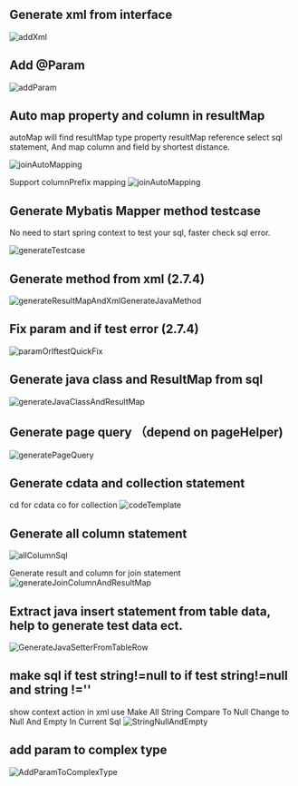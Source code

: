 ## Generate xml from interface
![addXml](https://raw.githubusercontent.com/gejun123456/MyBatisCodeHelper-Pro/master/screenshots/generateXmlFromMapper.gif)

## Add @Param
![addParam](https://raw.githubusercontent.com/gejun123456/MyBatisCodeHelper-Pro/master/screenshots/addParamForOneClick.gif)

## Auto map property and column in resultMap

autoMap will find resultMap type property resultMap reference select sql statement, And map column and field by shortest distance.

![joinAutoMapping](https://raw.githubusercontent.com/gejun123456/MyBatisCodeHelper-Pro/master/screenshots/joinAutoMapping.gif)

Support columnPrefix mapping
![joinAutoMapping](https://raw.githubusercontent.com/gejun123456/MyBatisCodeHelper-Pro/master/screenshots/joinAutoMapping.gif)

## Generate Mybatis Mapper method testcase

No need to start spring context to test your sql, faster check sql error.

![generateTestcase](https://raw.githubusercontent.com/gejun123456/MyBatisCodeHelper-Pro/master/screenshots/autoGenerateTestCase.gif)

## Generate method from xml (2.7.4)
![generateResultMapAndXmlGenerateJavaMethod](https://raw.githubusercontent.com/gejun123456/MyBatisCodeHelper-Pro/master/screenshots/generateResultMapAndXmlGenerateJavaMethod.gif)

## Fix param and if test error (2.7.4)
![paramOrIftestQuickFix](https://raw.githubusercontent.com/gejun123456/MyBatisCodeHelper-Pro/master/screenshots/paramOrIftestQuickFix.gif)


## Generate java class and ResultMap from sql

![generateJavaClassAndResultMap](https://raw.githubusercontent.com/gejun123456/MyBatisCodeHelper-Pro/master/screenshots/generateJavaClassFromSelect.gif)


## Generate page query （depend on pageHelper)

![generatePageQuery](https://raw.githubusercontent.com/gejun123456/MyBatisCodeHelper-Pro/master/screenshots/generatePageQuery.gif)


## Generate cdata and collection statement

cd  for cdata   co for collection
![codeTemplate](https://raw.githubusercontent.com/gejun123456/MyBatisCodeHelper-Pro/master/screenshots/codeTemplate.gif)

## Generate all column statement 
![allColumnSql](https://raw.githubusercontent.com/gejun123456/MyBatisCodeHelper-Pro/master/screenshots/allColumnSql.gif)

Generate result and column for join statement
![generateJoinColumnAndResultMap](https://raw.githubusercontent.com/gejun123456/MyBatisCodeHelper-Pro/master/screenshots/generateJoinColumnAndResultMap.gif)

## Extract java insert statement from table data, help to generate test data ect.

![GenerateJavaSetterFromTableRow](https://raw.githubusercontent.com/gejun123456/MyBatisCodeHelper-Pro/master/screenshots/GenerateJavaSetterFromTableRow.gif)


## make sql if test string!=null to if test string!=null and string !=''

show context action in xml use Make All String Compare To Null Change to Null And Empty In Current Sql
![StringNullAndEmpty](https://raw.githubusercontent.com/gejun123456/MyBatisCodeHelper-Pro/master/screenshots/stringNullAndEmtpy.png)



## add param to complex type
![AddParamToComplexType](https://raw.githubusercontent.com/gejun123456/MyBatisCodeHelper-Pro/master/screenshots/AddparamToComplexType.gif)
